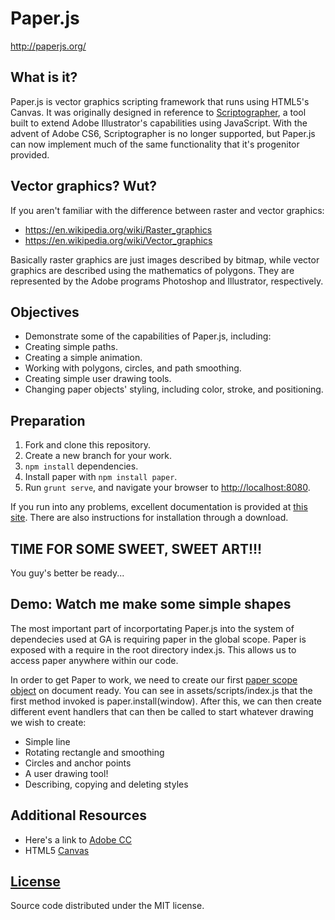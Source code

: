 # Paper.js

<http://paperjs.org/>

## What is it?

Paper.js is vector graphics scripting framework that runs using HTML5's Canvas.
It was originally designed in reference to [Scriptographer](<https://scriptographer.org/>),
a tool built to extend Adobe Illustrator's capabilities using JavaScript. With
the advent of Adobe CS6, Scriptographer is no longer supported, but Paper.js can
now implement much of the same functionality that it's progenitor provided.

## Vector graphics? Wut?

If you aren't familiar with the difference between raster and vector graphics:

-   <https://en.wikipedia.org/wiki/Raster_graphics>
-   <https://en.wikipedia.org/wiki/Vector_graphics>

Basically raster graphics are just images described by bitmap, while vector
graphics are described using the mathematics of polygons. They are represented
by the Adobe programs Photoshop and Illustrator, respectively.

## Objectives

-   Demonstrate some of the capabilities of Paper.js, including:
-   Creating simple paths.
-   Creating a simple animation.
-   Working with polygons, circles, and path smoothing.
-   Creating simple user drawing tools.
-   Changing paper objects' styling, including color, stroke, and positioning.

## Preparation

1.  Fork and clone this repository.
1.  Create a new branch for your work.
1.  `npm install` dependencies.
1.  Install paper with `npm install paper`.
1.  Run `grunt serve`, and navigate your browser to <http://localhost:8080>.

If you run into any problems, excellent documentation is provided at
[this site](https://www.npmjs.com/package/paper). There are also instructions
for installation through a download.

## TIME FOR SOME SWEET, SWEET ART!!!

You guy's better be ready...

## Demo: Watch me make some simple shapes

The most important part of incorportating Paper.js into the system of
dependecies used at GA is requiring paper in the global scope. Paper is exposed
with a require in the root directory index.js. This allows us to access paper
anywhere within our code.

In order to get Paper to work, we need to create our first
[paper scope object](http://paperjs.org/reference/paperscope/) on document
ready. You can see in assets/scripts/index.js that the first method invoked is
paper.install(window). After this, we can then create different event handlers
that can then be called to start whatever drawing we wish to create:

-   Simple line
-   Rotating rectangle and smoothing
-   Circles and anchor points
-   A user drawing tool!
-   Describing, copying and deleting styles

## Additional Resources

-   Here's a link to [Adobe CC](http://www.adobe.com/creativecloud.html)
-   HTML5 [Canvas](https://developer.mozilla.org/en-US/docs/Web/HTML/Element/canvas)

## [License](LICENSE)

Source code distributed under the MIT license.

